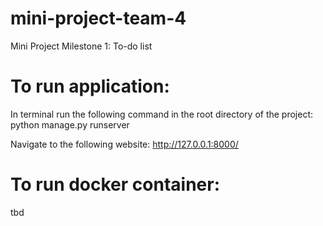 # mini-project-team-4

Mini Project Milestone 1: To-do list

# To run application:
In terminal run the following command in the root directory of the project: python manage.py runserver

Navigate to the following website: http://127.0.0.1:8000/ 

# To run docker container:
tbd
